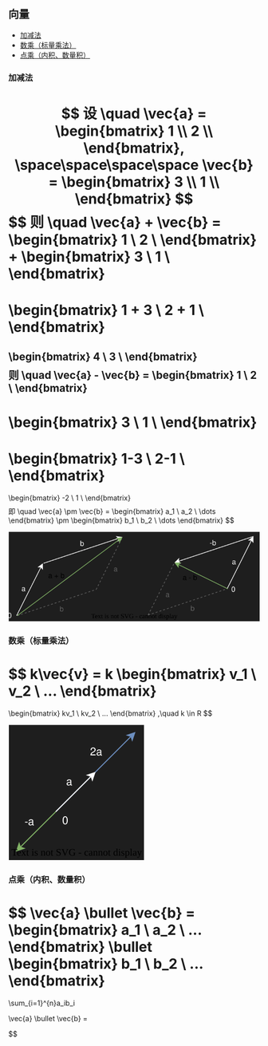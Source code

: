 
## 向量

+ [加减法](#加减法)
+ [数乘（标量乘法）](#数乘（标量乘法）)
+ [点乘（内积、数量积）](#点乘（内积、数量积）)

### 加减法

$$
设 \quad \vec{a} = \begin{bmatrix}
1 \\ 
2 \\
\end{bmatrix}, \space\space\space\space \vec{b} = \begin{bmatrix}
3 \\ 
1 \\
\end{bmatrix}
$$
$$
则 \quad \vec{a} + \vec{b} = 
\begin{bmatrix}
1 \\ 
2 \\
\end{bmatrix}
 +
\begin{bmatrix}
3 \\ 
1 \\
\end{bmatrix}
= 
\begin{bmatrix}
1 + 3 \\ 
2 + 1 \\
\end{bmatrix}
=
\begin{bmatrix}
4 \\ 
3 \\
\end{bmatrix}
$$
$$
则 \quad \vec{a} - \vec{b} = 
\begin{bmatrix}
1 \\ 
2 \\
\end{bmatrix}
 -
\begin{bmatrix}
3 \\ 
1 \\
\end{bmatrix}
= 
\begin{bmatrix}
1-3 \\ 
2-1 \\
\end{bmatrix}
=
\begin{bmatrix}
-2 \\ 
1 \\
\end{bmatrix}
$$
$$
即 \quad \vec{a} \pm \vec{b} = 
\begin{bmatrix}
a_1 \\ 
a_2 \\
\dots
\end{bmatrix}
\pm
\begin{bmatrix}
b_1 \\ 
b_2 \\
\dots
\end{bmatrix}
$$

![Diagram.svg](../Diagram.svg)


### 数乘（标量乘法）

$$
k\vec{v} = k
\begin{bmatrix}
v_1 \\ 
v_2 \\
...
\end{bmatrix}
=
\begin{bmatrix}
kv_1 \\ 
kv_2 \\
...
\end{bmatrix}
,\quad k \in R
$$

![Diagram1.svg](../Diagram1.svg)

###  点乘（内积、数量积）

$$
\vec{a} \bullet \vec{b} =
\begin{bmatrix}
a_1 \\ 
a_2 \\
...
\end{bmatrix}
\bullet
\begin{bmatrix}
b_1 \\ 
b_2 \\
...
\end{bmatrix}
=
\sum_{i=1}^{n}a_ib_i

$$
$$
\vec{a} \bullet \vec{b} =

$$
